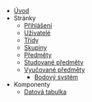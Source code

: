 - [Úvod](cs/)
- Stránky
    - [Přihlášení](cs/pages/login/)
    - [Uživatelé](cs/pages/users/) 
    - [Třídy](cs/pages/classGroups/)
    - [Skupiny](cs/pages/groups/)
    - [Předměty](cs/pages/subjects/)
    - [Studované předměty](cs/pages/studentSubjects/)        
    - [Vyučované předměty](cs/pages/teacherSubjects/index/)
        - [Bodový systém](cs/pages/teacherSubjects/pointSystem/)
- Komponenty
    - [Datová tabulka](cs/components/materialTable/)
    
